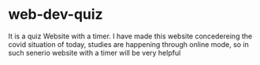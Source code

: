 # web-dev-quiz
<p>It is a quiz Website with a timer. I have made this website concedereing the covid situation of today, studies are happening through online mode, so in such senerio website with a timer will be very helpful</p>
